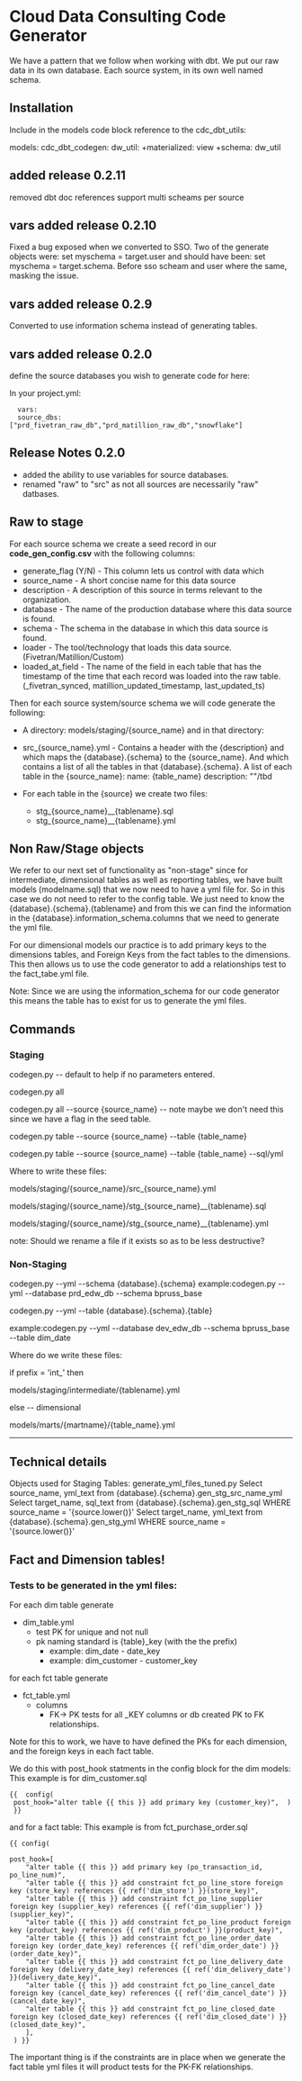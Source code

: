 # Cloud Data Consulting Code Generator

We have a pattern that we follow when working with dbt. 
We put our raw data in its own database. 
Each source system, in its own well named schema. 

## Installation

Include in the models code block reference to the cdc_dbt_utils:

models:
  cdc_dbt_codegen:
    dw_util:
      +materialized: view
      +schema: dw_util

## added release 0.2.11
removed dbt doc references
support multi scheams per source

## vars added release 0.2.10
Fixed a bug exposed when we converted to SSO. 
Two of the generate objects were:
set myschema = target.user 
and should have been: 
set myschema = target.schema. 
Before sso scheam and user where the same, masking the issue. 

## vars added release 0.2.9
Converted to use information schema instead of generating tables.  


## vars added release 0.2.0 
define the source databases you wish to generate code for here: 

In your project.yml:

```
  vars: 
  source_dbs: ["prd_fivetran_raw_db","prd_matillion_raw_db","snowflake"]
```


## Release Notes 0.2.0 
- added the ability to use variables for source databases. 
- renamed "raw" to "src" as not all sources are necessarily "raw" datbases.



## Raw to stage 
For each source schema we create a seed record in our **code_gen_config.csv** with the following columns: 
* generate_flag (Y/N) - This column lets us control with data which 
* source_name - A short concise name for this data source
* description - A description of this source in terms relevant to the organization.  
* database - The name of the production database where this data source is found. 
* schema - The schema in the database in which this data source is found.  
* loader - The tool/technology that loads this data source. (Fivetran/Matillion/Custom)
* loaded_at_field - The name of the field in each table that has the timestamp of the time that each record was loaded into the raw table. (_fivetran_synced, matillion_updated_timestamp, last_updated_ts)

Then for each source system/source schema we will code generate the following: 

* A directory: models/staging/{source_name} and in that directory: 

* src_{source_name}.yml - Contains a header with the {description} and which maps the {database}.{schema} to the {source_name}.
And which contains a list of all the tables in that {database}.{schema}. 
A list of each table in the {source_name}:
name: {table_name}
description: ""/tbd 

* For each table in the {source} we create two files: 
    * stg_{source_name}__{tablename}.sql
    * stg_{source_name}__{tablename}.yml


## Non Raw/Stage objects
We refer to our next set of functionality as "non-stage" since for 
intermediate, dimensional tables as well as reporting tables, 
we have built models (modelname.sql) that we now need to have a yml file for.  So in this case we do not need to refer to the config table. We just need to know the {database}.{schema}.{tablename} and from this we can find the information in the {database}.information_schema.columns that we need to generate the yml file.

For our dimensional models our practice is to add primary keys to the dimensions tables, and Foreign Keys from the fact tables to the dimensions.  This then allows us to use the code generator to add a relationships test to the fact_tabe.yml file.  

Note: Since we are using the information_schema for our code generator this means the table has to exist for us to generate the yml files. 


## Commands
### Staging 

codegen.py   -- default to help if no parameters entered.  

codegen.py all 

codegen.py all --source {source_name}   -- note maybe we don't need this since we have a flag in the seed table. 

codegen.py table --source {source_name} --table {table_name} 

codegen.py table --source {source_name} --table {table_name} --sql/yml 

Where to write these files: 

models/staging/{source_name}/src_{source_name}.yml 

models/staging/{source_name}/stg_{source_name}__{tablename}.sql 

models/staging/{source_name}/stg_{source_name}__{tablename}.yml  

note: Should we rename a file if it exists so as to be less destructive? 

### Non-Staging 

codegen.py --yml --schema {database}.{schema}   example:codegen.py --yml --database prd_edw_db --schema bpruss_base

codegen.py --yml --table  {database}.{schema}.{table} 

example:codegen.py --yml --database dev_edw_db --schema bpruss_base --table dim_date

Where do we write these files: 

if prefix = 'int_' then 

models/staging/intermediate/{tablename}.yml

else -- dimensional 

models/marts/{martname}/{table_name}.yml



---
## Technical details
Objects used for Staging Tables: 
generate_yml_files_tuned.py
Select source_name, yml_text from {database}.{schema}.gen_stg_src_name_yml
        Select target_name, sql_text from {database}.{schema}.gen_stg_sql WHERE source_name = '{source.lower()}' 
        Select target_name, yml_text from {database}.{schema}.gen_stg_yml WHERE source_name = '{source.lower()}'

## Fact and Dimension tables! 
### Tests to be generated in the yml files: 

For each dim table generate
* dim_table.yml 
    * test PK for unique and not null 
    * pk naming standard is {table}_key (with the the prefix)
        * example: dim_date - date_key 
        * example: dim_customer - customer_key 


for each fct table generate 
* fct_table.yml
    * columns 
       * FK-> PK tests for all _KEY columns or db created PK to FK relationships. 

Note for this to work, we have to have defined the PKs for each dimension, 
and the foreign keys in each fact table.  

We do this with post_hook statments in the config block for the dim models: 
This example is for dim_customer.sql 
```
{{  config( 
 post_hook="alter table {{ this }} add primary key (customer_key)",  ) 
 }}
```
and for a fact table: 
This example is from fct_purchase_order.sql
```
{{ config(

post_hook=[
    "alter table {{ this }} add primary key (po_transaction_id, po_line_num)",
    "alter table {{ this }} add constraint fct_po_line_store foreign key (store_key) references {{ ref('dim_store') }}(store_key)",
    "alter table {{ this }} add constraint fct_po_line_supplier foreign key (supplier_key) references {{ ref('dim_supplier') }}(supplier_key)",
    "alter table {{ this }} add constraint fct_po_line_product foreign key (product_key) references {{ ref('dim_product') }}(product_key)",
    "alter table {{ this }} add constraint fct_po_line_order_date foreign key (order_date_key) references {{ ref('dim_order_date') }}(order_date_key)",
    "alter table {{ this }} add constraint fct_po_line_delivery_date foreign key (delivery_date_key) references {{ ref('dim_delivery_date') }}(delivery_date_key)",
    "alter table {{ this }} add constraint fct_po_line_cancel_date foreign key (cancel_date_key) references {{ ref('dim_cancel_date') }}(cancel_date_key)",
    "alter table {{ this }} add constraint fct_po_line_closed_date foreign key (closed_date_key) references {{ ref('dim_closed_date') }}(closed_date_key)",
    ],
 ) }}
```


The important thing is if the constraints are in place when we generate the fact table yml files it will product tests for the PK-FK relationships. 
